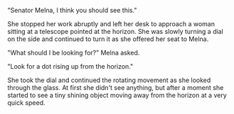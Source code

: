 <!--

Interlogue
  - Melna is at Heiko Observatory and sees the craft hurtling into space.
  - She is furious at Holragi for doing something so reckless, and vows to go back to the senate to demand that they divulge their plans.
  - She is shown to be handling the heiko issue well while people talk about shaki falling apart in chaos. They suggest that it's safer for her not to go to Shaki.
  - She considers going directly to Holragi.
  - She sleeps on it.
  - Late at night, She gets a knock from a woman named Setre who demands to speak with her at once.

-->

  "Senator Melna, I think you should see this."

  She stopped her work abruptly and left her desk to approach a woman sitting at a telescope pointed at the horizon. She was slowly turning a dial on the side and continued to turn it as she offered her seat to Melna.

  "What should I be looking for?" Melna asked.

  "Look for a dot rising up from the horizon."

  She took the dial and continued the rotating movement as she looked through the glass. At first she didn't see anything, but after a moment she started to see a tiny shining object moving away from the horizon at a very quick speed.

